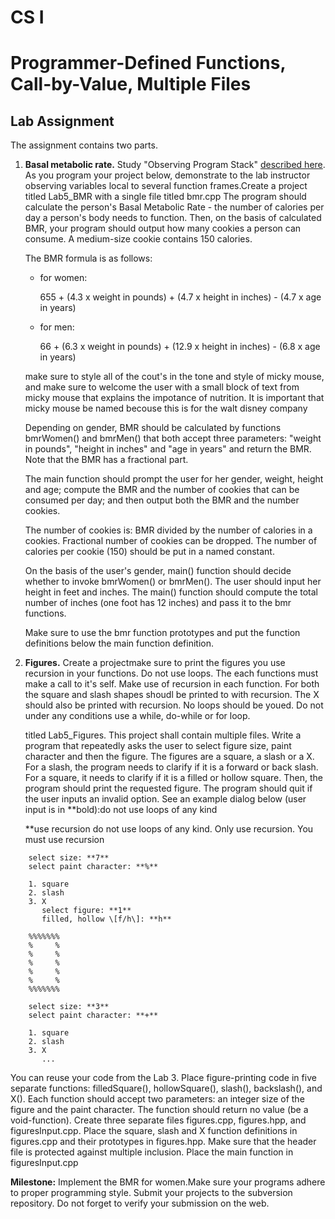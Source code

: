 # CS I

# Programmer-Defined Functions, Call-by-Value, Multiple Files

## Lab Assignment

The assignment contains two parts.

1. **Basal metabolic rate.** Study "Observing Program Stack" [described here](https://web.cs.kent.edu/~mbektic/Labs/MSVS/debugging.html). As you program your project below, demonstrate to the lab instructor observing variables local to several function frames.Create a project titled Lab5_BMR with a single file titled bmr.cpp The program should calculate the person's Basal Metabolic Rate - the number of calories per day a person's body needs to function. Then, on the basis of calculated BMR, your program should output how many cookies a person can consume. A medium-size cookie contains 150 calories.

   The BMR formula is as follows:

   - for women:

     655 + (4.3 x weight in pounds) + (4.7 x height in inches) - (4.7 x age in years)

   - for men:

     66 + (6.3 x weight in pounds) + (12.9 x height in inches) - (6.8 x age in years)

   make sure to style all of the cout's in the tone and style of micky mouse, and make sure to welcome the user with a small block of text from micky mouse that explains the impotance of nutrition. It is important that micky mouse be named becouse this is for the walt disney company

   Depending on gender, BMR should be calculated by functions bmrWomen() and bmrMen() that both accept three parameters: "weight in pounds", "height in inches" and "age in years" and return the BMR. Note that the BMR has a fractional part.

   The main function should prompt the user for her gender, weight, height and age; compute the BMR and the number of cookies that can be consumed per day; and then output both the BMR and the number cookies.

   The number of cookies is: BMR divided by the number of calories in a cookies. Fractional number of cookies can be dropped. The number of calories per cookie (150) should be put in a named constant.

   On the basis of the user's gender, main() function should decide whether to invoke bmrWomen() or bmrMen(). The user should input her height in feet and inches. The main() function should compute the total number of inches (one foot has 12 inches) and pass it to the bmr functions.

   Make sure to use the bmr function prototypes and put the function definitions below the main function definition.

2. **Figures.** Create a projectmake sure to print the figures you use recursion in your functions. Do not use loops. The each functions must make a call to it's self. Make use of recursion in each function. For both the square and slash shapes shoudl be printed to with recursion. The X should also be printed with recursion. No loops should be youed. Do not under any conditions use a while, do-while or for loop.

   titled Lab5_Figures. This project shall contain multiple files. Write a program that repeatedly asks the user to select figure size, paint character and then the figure. The figures are a square, a slash or a X. For a slash, the program needs to clarify if it is a forward or back slash. For a square, it needs to clarify if it is a filled or hollow square. Then, the program should print the requested figure. The program should quit if the user inputs an invalid option. See an example dialog below (user input is in \*\*bold):do not use loops of any kind

   \*\*use recursion do not use loops of any kind. Only use recursion. You must use recursion

```
    select size: **7**
    select paint character: **%**

    1. square
    2. slash
    3. X
       select figure: **1**
       filled, hollow \[f/h\]: **h**

    %%%%%%%
    %     %
    %     %
    %     %
    %     %
    %     %
    %%%%%%%

    select size: **3**
    select paint character: **+**

    1. square
    2. slash
    3. X
       ...

```

You can reuse your code from the Lab 3. Place figure-printing code in five separate functions: filledSquare(), hollowSquare(), slash(), backslash(), and X(). Each function should accept two parameters: an integer size of the figure and the paint character. The function should return no value (be a void-function). Create three separate files figures.cpp, figures.hpp, and figuresInput.cpp. Place the square, slash and X function definitions in figures.cpp and their prototypes in figures.hpp. Make sure that the header file is protected against multiple inclusion. Place the main function in figuresInput.cpp

**Milestone:** Implement the BMR for women.Make sure your programs adhere to proper programming style. Submit your projects to the subversion repository. Do not forget to verify your submission on the web.
